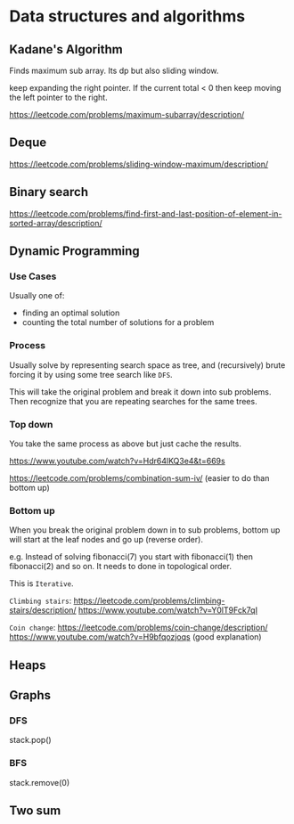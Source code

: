 # Data structures and algorithms

## Kadane's Algorithm

Finds maximum sub array. Its dp but also sliding window.

keep expanding the right pointer. If the current total < 0 then keep moving the left pointer to the right.

https://leetcode.com/problems/maximum-subarray/description/

## Deque

https://leetcode.com/problems/sliding-window-maximum/description/

## Binary search

https://leetcode.com/problems/find-first-and-last-position-of-element-in-sorted-array/description/

## Dynamic Programming

### Use Cases

Usually one of:

- finding an optimal solution
- counting the total number of solutions for a problem

### Process

Usually solve by representing search space as tree, and (recursively) brute forcing it by using some tree search like `DFS`.

This will take the original problem and break it down into sub problems. Then recognize that you are repeating searches for the same trees.

### Top down

You take the same process as above but just cache the results.

https://www.youtube.com/watch?v=Hdr64lKQ3e4&t=669s

https://leetcode.com/problems/combination-sum-iv/ (easier to do than bottom up)

### Bottom up

When you break the original problem down in to sub problems, bottom up will start at the leaf nodes and go up (reverse order).

e.g. Instead of solving fibonacci(7) you start with fibonacci(1) then fibonacci(2) and so on. It needs to done in topological order.

This is `Iterative`.

`Climbing stairs`:
https://leetcode.com/problems/climbing-stairs/description/
https://www.youtube.com/watch?v=Y0lT9Fck7qI

`Coin change`:
https://leetcode.com/problems/coin-change/description/
https://www.youtube.com/watch?v=H9bfqozjoqs (good explanation)

## Heaps

## Graphs

### DFS

stack.pop()

### BFS

stack.remove(0)

## Two sum
